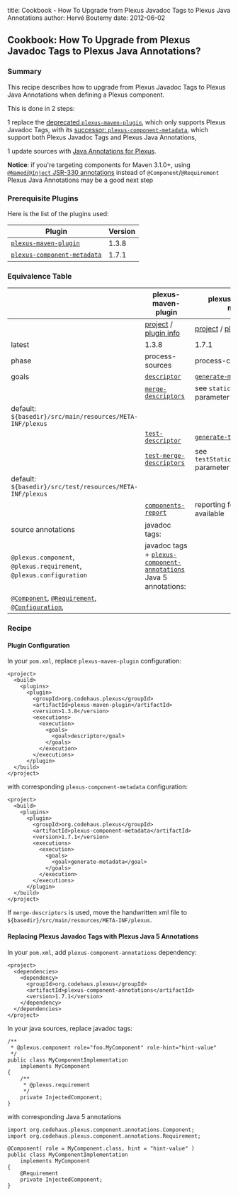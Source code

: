 title: Cookbook - How To Upgrade from Plexus Javadoc Tags to Plexus Java Annotations
author: Hervé Boutemy
date: 2012-06-02

<!--
Licensed to the Apache Software Foundation (ASF) under one
or more contributor license agreements.  See the NOTICE file
distributed with this work for additional information
regarding copyright ownership.  The ASF licenses this file
to you under the Apache License, Version 2.0 (the
"License"); you may not use this file except in compliance
with the License.  You may obtain a copy of the License at

    http://www.apache.org/licenses/LICENSE-2.0

Unless required by applicable law or agreed to in writing,
software distributed under the License is distributed on an
"AS IS" BASIS, WITHOUT WARRANTIES OR CONDITIONS OF ANY
KIND, either express or implied.  See the License for the
specific language governing permissions and limitations
under the License.
-->
## Cookbook: How To Upgrade from Plexus Javadoc Tags to Plexus Java Annotations?


### Summary


 This recipe describes how to upgrade from Plexus Javadoc Tags to Plexus Java Annotations when defining a Plexus component.


 This is done in 2 steps:



 1 replace the [deprecated `plexus-maven-plugin`](https://codehaus-plexus.github.io/plexus-maven-plugin/), which only supports Plexus Javadoc Tags, with its [successor: `plexus-component-metadata`](https://codehaus-plexus.github.io/plexus-containers/plexus-component-metadata/), which support both Plexus Javadoc Tags and Plexus Java Annotations,

 1 update sources with [Java Annotations for Plexus](https://codehaus-plexus.github.io/plexus-containers/plexus-component-annotations/).


 **Notice**: if you're targeting components for Maven 3.1.0+, using [`@Named`/`@Inject` JSR-330 annotations](/maven-jsr330.html) instead of `@Component`/`@Requirement` Plexus Java Annotations may be a good next step



### Prerequisite Plugins


 Here is the list of the plugins used:


|**Plugin**|**Version**|
|---|---|
|[`plexus-maven-plugin`](https://codehaus-plexus.github.io/plexus-maven-plugin/)|1.3.8|
|[`plexus-component-metadata`](https://codehaus-plexus.github.io/plexus-containers/plexus-component-metadata/)|1.7.1|


### Equivalence Table


||**plexus-maven-plugin**|**plexus-component-metadata**|
|---|---|---|
||[project](https://codehaus-plexus.github.io/plexus-maven-plugin/) / [plugin info](https://codehaus-plexus.github.io/plexus-maven-plugin/plugin-info.html)|[project](https://codehaus-plexus.github.io/plexus-containers/plexus-component-metadata/) / [plugin info](https://codehaus-plexus.github.io/plexus-containers/plexus-component-metadata/plugin-info.html)|
|latest|1.3.8|1.7.1|
|phase|process-sources|process-classes|
|goals|[`descriptor`](https://codehaus-plexus.github.io/plexus-maven-plugin/descriptor-mojo.html)|[`generate-metadata`](https://codehaus-plexus.github.io/plexus-containers/plexus-component-metadata/generate-metadata-mojo.html)|
||[`merge-descriptors`](https://codehaus-plexus.github.io/plexus-maven-plugin/merge-descriptors-mojo.html)|see `staticMetadataDirectory` parameter  
default: `${basedir}/src/main/resources/META-INF/plexus`|
||[`test-descriptor`](https://codehaus-plexus.github.io/plexus-maven-plugin/test-descriptor-mojo.html)|[`generate-test-metadata`](https://codehaus-plexus.github.io/plexus-containers/plexus-component-metadata/generate-test-metadata-mojo.html)|
||[`test-merge-descriptors`](https://codehaus-plexus.github.io/plexus-maven-plugin/test-merge-descriptors-mojo.html)|see `testStaticMetadataDirectory` parameter  
default: `${basedir}/src/test/resources/META-INF/plexus`|
||[`components-report`](https://codehaus-plexus.github.io/plexus-maven-plugin/components-report-mojo.html)|reporting feature not available|
|source annotations|javadoc tags:  
`@plexus.component`, `@plexus.requirement`, `@plexus.configuration`  |javadoc tags + [`plexus-component-annotations`](https://codehaus-plexus.github.io/plexus-containers/plexus-component-annotations/) Java 5 annotations: 
[`@Component`](https://codehaus-plexus.github.io/plexus-containers/plexus-component-annotations/apidocs/org/codehaus/plexus/component/annotations/Component.html), [`@Requirement`](https://codehaus-plexus.github.io/plexus-containers/plexus-component-annotations/apidocs/org/codehaus/plexus/component/annotations/Requirement.html), [`@Configuration`](https://codehaus-plexus.github.io/plexus-containers/plexus-component-annotations/apidocs/org/codehaus/plexus/component/annotations/Configuration.html),|


### Recipe


#### Plugin Configuration


 In your `pom.xml`, replace `plexus-maven-plugin` configuration:



```
<project>
  <build>
    <plugins>
      <plugin>
        <groupId>org.codehaus.plexus</groupId>
        <artifactId>plexus-maven-plugin</artifactId>
        <version>1.3.8</version>
        <executions>
          <execution>
            <goals>
              <goal>descriptor</goal>
            </goals>
          </execution>
        </executions>
      </plugin>
  </build>
</project>
```

 with corresponding `plexus-component-metadata` configuration:



```
<project>
  <build>
    <plugins>
      <plugin>
        <groupId>org.codehaus.plexus</groupId>
        <artifactId>plexus-component-metadata</artifactId>
        <version>1.7.1</version>
        <executions>
          <execution>
            <goals>
              <goal>generate-metadata</goal>
            </goals>
          </execution>
        </executions>
      </plugin>
  </build>
</project>
```

 If `merge-descriptors` is used, move the handwritten xml file to `${basedir}/src/main/resources/META-INF/plexus`.



#### Replacing Plexus Javadoc Tags with Plexus Java 5 Annotations


 In your `pom.xml`, add `plexus-component-annotations` dependency:



```
<project>
  <dependencies>
    <dependency>
      <groupId>org.codehaus.plexus</groupId>
      <artifactId>plexus-component-annotations</artifactId>
      <version>1.7.1</version>
    </dependency>
  </dependencies>
</project>
```

 In your java sources, replace javadoc tags:



```
/**
 * @plexus.component role="foo.MyComponent" role-hint="hint-value"
 */
public class MyComponentImplementation
    implements MyComponent
{
    /**
     * @plexus.requirement
     */
    private InjectedComponent;
}
```

 with corresponding Java 5 annotations



```
import org.codehaus.plexus.component.annotations.Component;
import org.codehaus.plexus.component.annotations.Requirement;

@Component( role = MyComponent.class, hint = "hint-value" )
public class MyComponentImplementation
    implements MyComponent
{
    @Requirement
    private InjectedComponent;
}
```



